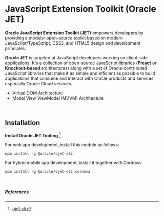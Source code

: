 # JavaScript Extension Toolkit (Oracle JET)

**Oracle JavaScript Extension Toolkit (JET)** empowers developers by providing a modular open-source toolkit based on modern JavaScript/TypeScript, CSS3, and HTML5 design and development principles. 

**Oracle JET** is targeted at JavaScript developers working on client-side applications. It's a collection of open-source JavaScript libraries (**Preact** or **Knockout-based** architectures) along with a set of Oracle-contributed JavaScript libraries that make it as simple and efficient as possible to build applications that consume and interact with Oracle products and services, especially Oracle Cloud services. 
<br>

- Virtual DOM Architecture
- Model View ViewModel (MVVM) Architecture 

<br>

## Installation

**Install Oracle JET Tooling** [^1]

For web app development, install this module as follows:

```Shell
npm install -g @oracle/ojet-cli
```

For hybrid mobile app development, install it together with Cordova:

```Shell
npm install -g @oracle/ojet-cli cordova
```

<br>

##### References
[^1]: <a href="https://github.com/oracle/ojet-cli">ojet-cli</a>
